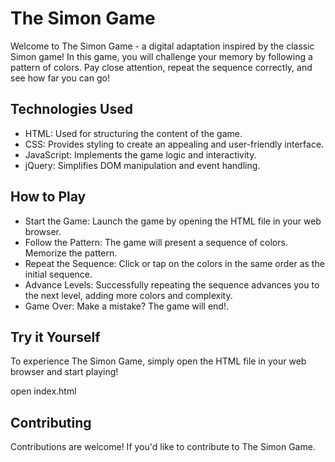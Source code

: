 # The Simon Game
Welcome to The Simon Game - a digital adaptation inspired by the classic Simon game! In this game, you will challenge your memory by following a pattern of colors. Pay close attention, repeat the sequence correctly, and see how far you can go!

## Technologies Used
- HTML: Used for structuring the content of the game.
- CSS: Provides styling to create an appealing and user-friendly interface.
- JavaScript: Implements the game logic and interactivity.
- jQuery: Simplifies DOM manipulation and event handling.
## How to Play
- Start the Game: Launch the game by opening the HTML file in your web browser.
- Follow the Pattern: The game will present a sequence of colors. Memorize the pattern.
- Repeat the Sequence: Click or tap on the colors in the same order as the initial sequence.
- Advance Levels: Successfully repeating the sequence advances you to the next level, adding more colors and complexity.
- Game Over: Make a mistake? The game will end!.
## Try it Yourself
To experience The Simon Game, simply open the HTML file in your web browser and start playing!

open index.html
## Contributing
Contributions are welcome! If you'd like to contribute to The Simon Game.
